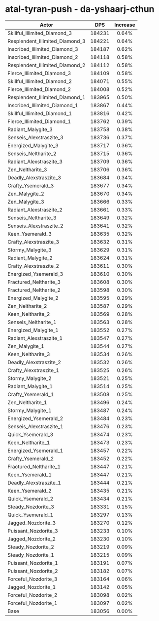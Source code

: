 # atal-tyran-push - da-yshaarj-cthun
| Actor | DPS | Increase |
|---|:---:|:---:|
|Skillful_Illimited_Diamond_3|184231|0.64%|
|Resplendent_Illimited_Diamond_3|184221|0.64%|
|Inscribed_Illimited_Diamond_3|184187|0.62%|
|Inscribed_Illimited_Diamond_2|184118|0.58%|
|Resplendent_Illimited_Diamond_2|184112|0.58%|
|Fierce_Illimited_Diamond_3|184109|0.58%|
|Skillful_Illimited_Diamond_2|184071|0.55%|
|Fierce_Illimited_Diamond_2|184008|0.52%|
|Resplendent_Illimited_Diamond_1|183965|0.50%|
|Inscribed_Illimited_Diamond_1|183867|0.44%|
|Skillful_Illimited_Diamond_1|183816|0.42%|
|Fierce_Illimited_Diamond_1|183762|0.39%|
|Radiant_Malygite_3|183758|0.38%|
|Senseis_Alexstraszite_3|183736|0.37%|
|Energized_Malygite_3|183717|0.36%|
|Senseis_Neltharite_2|183715|0.36%|
|Radiant_Alexstraszite_3|183709|0.36%|
|Zen_Neltharite_3|183706|0.36%|
|Deadly_Alexstraszite_3|183684|0.34%|
|Crafty_Ysemerald_3|183677|0.34%|
|Zen_Malygite_2|183670|0.34%|
|Zen_Malygite_3|183666|0.33%|
|Radiant_Alexstraszite_2|183661|0.33%|
|Senseis_Neltharite_3|183649|0.32%|
|Senseis_Alexstraszite_2|183641|0.32%|
|Keen_Ysemerald_3|183635|0.32%|
|Crafty_Alexstraszite_3|183632|0.31%|
|Stormy_Malygite_3|183629|0.31%|
|Radiant_Malygite_2|183624|0.31%|
|Crafty_Alexstraszite_2|183611|0.30%|
|Energized_Ysemerald_3|183610|0.30%|
|Fractured_Neltharite_3|183608|0.30%|
|Fractured_Neltharite_2|183598|0.30%|
|Energized_Malygite_2|183595|0.29%|
|Zen_Neltharite_2|183587|0.29%|
|Keen_Neltharite_2|183569|0.28%|
|Senseis_Neltharite_1|183563|0.28%|
|Energized_Malygite_1|183552|0.27%|
|Radiant_Alexstraszite_1|183547|0.27%|
|Zen_Malygite_1|183544|0.27%|
|Keen_Neltharite_3|183534|0.26%|
|Deadly_Alexstraszite_2|183532|0.26%|
|Crafty_Alexstraszite_1|183525|0.26%|
|Stormy_Malygite_2|183521|0.25%|
|Radiant_Malygite_1|183514|0.25%|
|Crafty_Ysemerald_1|183508|0.25%|
|Zen_Neltharite_1|183496|0.24%|
|Stormy_Malygite_1|183487|0.24%|
|Energized_Ysemerald_2|183484|0.23%|
|Senseis_Alexstraszite_1|183476|0.23%|
|Quick_Ysemerald_3|183474|0.23%|
|Keen_Neltharite_1|183473|0.23%|
|Energized_Ysemerald_1|183457|0.22%|
|Crafty_Ysemerald_2|183452|0.22%|
|Fractured_Neltharite_1|183447|0.21%|
|Keen_Ysemerald_1|183447|0.21%|
|Deadly_Alexstraszite_1|183444|0.21%|
|Keen_Ysemerald_2|183435|0.21%|
|Quick_Ysemerald_2|183434|0.21%|
|Steady_Nozdorite_3|183331|0.15%|
|Quick_Ysemerald_1|183297|0.13%|
|Jagged_Nozdorite_3|183270|0.12%|
|Puissant_Nozdorite_3|183233|0.10%|
|Jagged_Nozdorite_2|183230|0.10%|
|Steady_Nozdorite_2|183219|0.09%|
|Steady_Nozdorite_1|183215|0.09%|
|Puissant_Nozdorite_1|183191|0.07%|
|Puissant_Nozdorite_2|183182|0.07%|
|Forceful_Nozdorite_3|183164|0.06%|
|Jagged_Nozdorite_1|183142|0.05%|
|Forceful_Nozdorite_2|183098|0.02%|
|Forceful_Nozdorite_1|183097|0.02%|
|Base|183056|0.00%|
